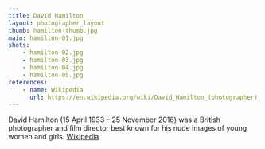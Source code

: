 ```yaml
---
title: David Hamilton
layout: photographer_layout
thumb: hamilton-thumb.jpg
main: hamilton-01.jpg
shots:
    - hamilton-02.jpg
    - hamilton-03.jpg
    - hamilton-04.jpg
    - hamilton-05.jpg
references:
    - name: Wikipedia
      url: https://en.wikipedia.org/wiki/David_Hamilton_(photographer)
---
```


David Hamilton (15 April 1933 – 25 November 2016) was a British photographer and film director best known for his nude images of young women and girls. [Wikipedia](https://en.wikipedia.org/wiki/David_Hamilton_(photographer))
